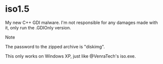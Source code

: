 # iso1.5
My new C++ GDI malware. I'm not responsible for any damages made with it, only run the .GDIOnly version.

> [!NOTE]
> The password to the zipped archive is "diskimg".
>
> This only works on Windows XP, just like @VenraTech's iso.exe.
